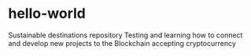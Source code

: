 # hello-world
Sustainable destinations repository
Testing and learning how to connect and develop new projects to the Blockchain accepting cryptocurrency
